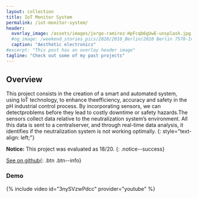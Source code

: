 ```yaml
---
layout: collection
title: IoT Monitor System
permalink: /iot-monitor-system/
header:
  overlay_image: /assets/images/jorge-ramirez-HpFcqb6gUwE-unsplash.jpg
  #og_image: /weekend_stories_pics/2020/2010_Berlin/2010 Berlin 7578-1v (02. Okt. 2020).jpg
  caption: "Aesthetic electronics"
#excerpt: "This post has an overlay header image"
tagline: "Check out some of my past projects"
---
```


## Overview

This project consists in the creation of a smart and automated system, using IoT technology, to enhance theefficiency, accuracy and safety in the pH industrial control process. By incorporating sensors, we can detectproblems before they lead to costly downtime or safety hazards.The sensors collect data relative to the neutralization system’s environment. All this data is sent to a centralserver, and through real-time data analysis, it identifies if the neutralization system is not working optimally.
{: style="text-align: left;"}

**Notice:** This project was evaluated as 18/20.
{: .notice--success}

[See on github](https://github.com/MiguelRocha2001/PS-Monitor-IoT-System){: .btn .btn--info}


### Demo
{% include video id="3nySVzwPdcc" provider="youtube" %}